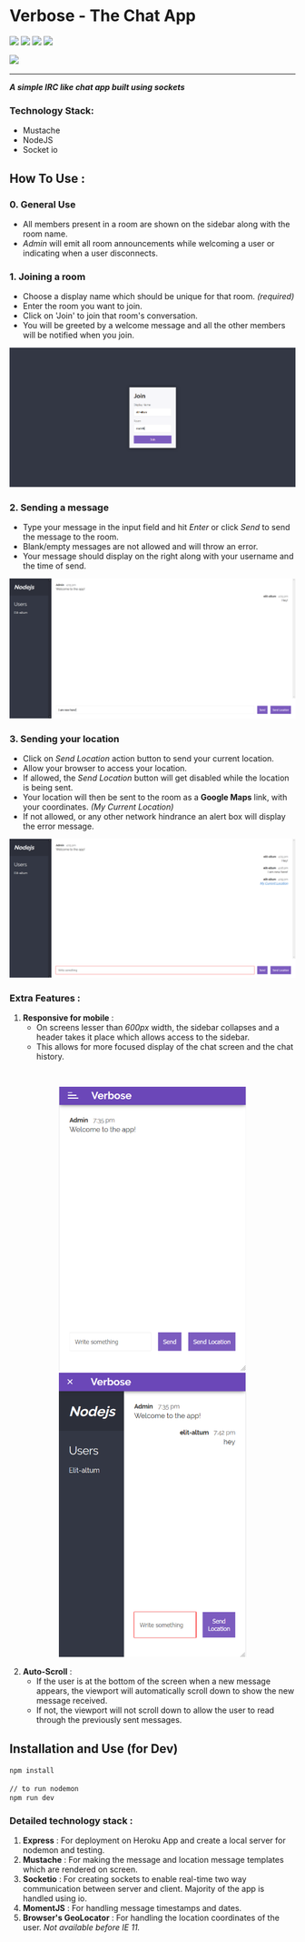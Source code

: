 # Verbose - The Chat App
<p>
    <img src="https://img.shields.io/badge/built--on-nodeJS-green?style=flat">
    <img src="https://img.shields.io/badge/protocol-socket.io-blue?style=flat&logo=socket">
    <img src="https://img.shields.io/badge/package--manager-npm-grenblue?style=flat"> <img src="https://img.shields.io/badge/server-express-yellow?style=flat">  
</p>
<img src="https://img.shields.io/badge/made--by-elit--altum-purple?style=flat">

<hr>

***A simple IRC like chat app built using sockets***

### Technology Stack:
- Mustache
- NodeJS
- Socket io

## How To Use :

### 0. General Use 
- All members present in a room are shown on the sidebar along with the room name.
- *Admin* will emit all room announcements while welcoming a user or indicating when a user disconnects.

### 1. Joining a room
- Choose a display name which should be unique for that room. *(required)*
- Enter the room you want to join.
- Click on 'Join' to join that room's conversation.
- You will be greeted by a welcome message and all the other members will be notified when you join.

<p align="center">
    <img src="./readme-assets/openingScreen.PNG">
</p>

### 2. Sending a message
- Type your message in the input field and hit *Enter* or click *Send* to send the message to the room.
- Blank/empty messages are not allowed and will throw an error.
- Your message should display on the right along with your username and the time of send.

<p align="center">
    <img src="./readme-assets/mainScreen1.PNG">
</p>

### 3. Sending your location
- Click on *Send Location* action button to send your current location.
- Allow your browser to access your location.
- If allowed, the *Send Location* button will get disabled while the location is being sent.
- Your location will then be sent to the room as a __Google Maps__ link, with your coordinates. *(My Current Location)*
- If not allowed, or any other network hindrance an alert box will display the error message.

<p align="center">
    <img src="./readme-assets/mainScreenLocation.PNG">
</p>

### Extra Features :
1. __Responsive for mobile__ :
    - On screens lesser than *600px* width, the sidebar collapses and a header takes it place which allows access to the sidebar.
    - This allows for more focused display of the chat screen and the chat history.
<br>
<p align="center">
<img src="./readme-assets/mainScreenPhone.PNG" height="500px">
<img src="./readme-assets/mainScreenNavPhone.PNG" height="500px">
</p>  

2. __Auto-Scroll__ : 
    - If the user is at the bottom of the screen when a new message appears, the viewport will automatically scroll down to show the new message received.
    - If not, the viewport will not scroll down to allow the user to read through the previously sent messages.

## Installation and Use (for Dev)
```
npm install

// to run nodemon
npm run dev
```

### Detailed technology stack :
1. __Express__ : For deployment on Heroku App and create a local server for nodemon and testing.
2. __Mustache__ : For making the message and location message templates which are rendered on screen.
3. __Socketio__ : For creating sockets to enable real-time two way communication between server and client. Majority of the app is handled using io.
4. __MomentJS__ : For handling message timestamps and dates.
5. __Browser's GeoLocator__ : For handling the location coordinates of the user. *Not available before IE 11.*
